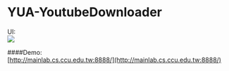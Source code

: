 # YUA-YoutubeDownloader

UI:  
![](https://lh6.googleusercontent.com/-DqOlRpBt_4U/V3TMgOsVKvI/AAAAAAAABxY/lpkudEc7cMo87Io6lBIZj8o8oHXr_lD4QCL0B/w1424-h568-no/%25E6%2593%25B7%25E5%258F%2596.JPG)  

####Demo:  
[http://mainlab.cs.ccu.edu.tw:8888/](http://mainlab.cs.ccu.edu.tw:8888/)  
